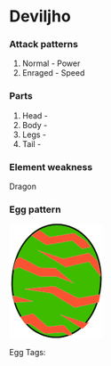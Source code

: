 # Deviljho

### Attack patterns
1. Normal - Power
2. Enraged - Speed

### Parts
1. Head - 
2. Body - 
3. Legs - 
4. Tail - 

### Element weakness
Dragon 

### Egg pattern
![image info](../assets/deviljho.png)

Egg Tags: 